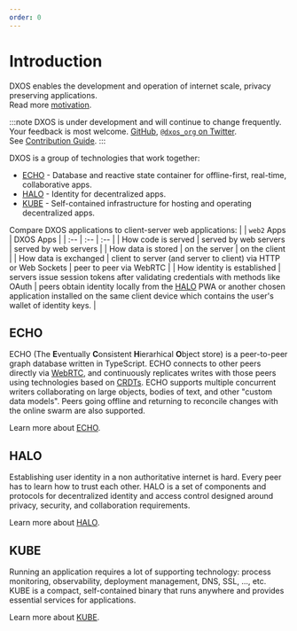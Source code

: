 ```yaml
---
order: 0
---
```


# Introduction

DXOS enables the development and operation of internet scale, privacy preserving applications. <br/> Read more [motivation](why.md).

:::note
DXOS is under development and will continue to change frequently.<br/>Your feedback is most welcome. [GitHub](https://github.com/dxos/dxos/issues), [`@dxos_org` on Twitter](https://twitter.com/dxos_org). <br/>See [Contribution Guide](https://github.com/dxos/dxos/blob/main/CONTRIBUTING.md).
:::

DXOS is a group of technologies that work together:

*   [ECHO](platform) - Database and reactive state container for offline-first, real-time, collaborative apps.
*   [HALO](platform/halo) - Identity for decentralized apps.
*   [KUBE](platform/kube) - Self-contained infrastructure for hosting and operating decentralized apps.

Compare DXOS applications to client-server web applications:
| | `web2` Apps | DXOS Apps |
| :-- | :-- | :-- |
| How code is served | served by web servers | served by web servers |
| How data is stored | on the server | on the client |
| How data is exchanged | client to server (and server to client) via HTTP or Web Sockets | peer to peer via WebRTC |
| How identity is established | servers issue session tokens after validating credentials with methods like OAuth | peers obtain identity locally from the [HALO](platform/halo) PWA or another chosen application installed on the same client device which contains the user's wallet of identity keys. |

## ECHO

ECHO (The **E**ventually **C**onsistent **H**ierarhical **O**bject store) is a peer-to-peer graph database written in TypeScript. ECHO connects to other peers directly via [WebRTC](https://en.wikipedia.org/wiki/WebRTC), and continuously replicates writes with those peers using technologies based on [CRDTs](https://en.wikipedia.org/wiki/Conflict-free_replicated_data_type). ECHO supports multiple concurrent writers collaborating on large objects, bodies of text, and other "custom data models". Peers going offline and returning to reconcile changes with the online swarm are also supported.

Learn more about [ECHO](platform).

## HALO

Establishing user identity in a non authoritative internet is hard. Every peer has to learn how to trust each other. HALO is a set of components and protocols for decentralized identity and access control designed around privacy, security, and collaboration requirements.

Learn more about [HALO](platform/halo).

## KUBE

Running an application requires a lot of supporting technology: process monitoring, observability, deployment management, DNS, SSL, ..., etc. KUBE is a compact, self-contained binary that runs anywhere and provides essential services for applications.

Learn more about [KUBE](platform/kube).
